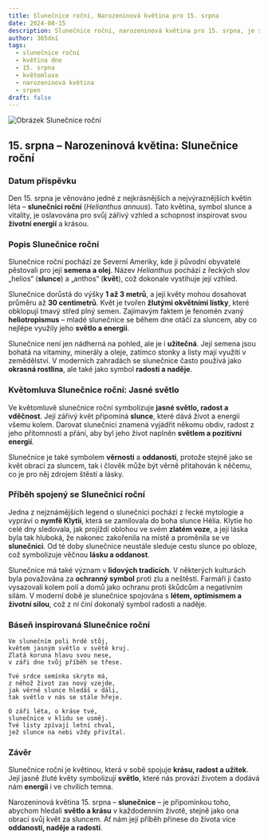 ```yaml
---
title: Slunečnice roční, Narozeninová květina pro 15. srpna
date: 2024-08-15
description: Slunečnice roční, narozeninová květina pro 15. srpna, je symbolem Jasné světlo. Objevte její jedinečný význam, fascinující příběhy a poezii, která oslavuje její krásu.
author: 365dní
tags:
  - slunečnice roční
  - květina dne
  - 15. srpna
  - květomluva
  - narozeninová květina
  - srpen
draft: false
---
```


![Obrázek Slunečnice roční](https://cdn.pixabay.com/photo/2018/08/22/13/46/sunflower-3623668_640.jpg#center)


## 15. srpna – Narozeninová květina: Slunečnice roční

### Datum příspěvku

Den 15. srpna je věnováno jedné z nejkrásnějších a nejvýraznějších květin léta – **slunečnici roční** (_Helianthus annuus_). Tato květina, symbol slunce a vitality, je oslavována pro svůj zářivý vzhled a schopnost inspirovat svou **životní energií** a krásou.

### Popis Slunečnice roční

Slunečnice roční pochází ze Severní Ameriky, kde ji původní obyvatelé pěstovali pro její **semena a olej**. Název _Helianthus_ pochází z řeckých slov „helios“ (**slunce**) a „anthos“ (**květ**), což dokonale vystihuje její vzhled.

Slunečnice dorůstá do výšky **1 až 3 metrů**, a její květy mohou dosahovat průměru až **30 centimetrů**. Květ je tvořen **žlutými okvětními lístky**, které obklopují tmavý střed plný semen. Zajímavým faktem je fenomén zvaný **heliotropismus** – mladé slunečnice se během dne otáčí za sluncem, aby co nejlépe využily jeho **světlo a energii**.

Slunečnice není jen nádherná na pohled, ale je i **užitečná**. Její semena jsou bohatá na vitaminy, minerály a oleje, zatímco stonky a listy mají využití v zemědělství. V moderních zahradách se slunečnice často používá jako **okrasná rostlina**, ale také jako symbol **radosti a naděje**.

### Květomluva Slunečnice roční: Jasné světlo

Ve květomluvě slunečnice roční symbolizuje **jasné světlo, radost a vděčnost**. Její zářivý květ připomíná **slunce**, které dává život a energii všemu kolem. Darovat slunečnici znamená vyjádřit někomu obdiv, radost z jeho přítomnosti a přání, aby byl jeho život naplněn **světlem a pozitivní energií**.

Slunečnice je také symbolem **věrnosti** a **oddanosti**, protože stejně jako se květ obrací za sluncem, tak i člověk může být věrně přitahován k něčemu, co je pro něj zdrojem štěstí a lásky.

### Příběh spojený se Slunečnicí roční

Jedna z nejznámějších legend o slunečnici pochází z řecké mytologie a vypráví o **nymfě Klytii**, která se zamilovala do boha slunce Hélia. Klytie ho celé dny sledovala, jak projíždí oblohou ve svém **zlatém voze**, a její láska byla tak hluboká, že nakonec zakořenila na místě a proměnila se ve **slunečnici**. Od té doby slunečnice neustále sleduje cestu slunce po obloze, což symbolizuje věčnou **lásku a oddanost**.

Slunečnice má také význam v **lidových tradicích**. V některých kulturách byla považována za **ochranný symbol** proti zlu a neštěstí. Farmáři ji často vysazovali kolem polí a domů jako ochranu proti škůdcům a negativním silám. V moderní době je slunečnice spojována s **létem, optimismem a životní silou**, což z ní činí dokonalý symbol radosti a naděje.

### Báseň inspirovaná Slunečnice roční

```
Ve slunečním poli hrdě stůj,  
květem jasným světlo v světě kruj.  
Zlatá koruna hlavu svou nese,  
v záři dne tvůj příběh se třese.  

Tvé srdce semínka skryto má,  
z něhož život zas nový vzejde,  
jak věrně slunce hledáš v dáli,  
tak světlo v nás se stále hřeje.  

O záři léta, o kráse tvé,  
slunečnice v klidu se usměj.  
Tvé listy zpívají letní chval,  
jež slunce na nebi vždy přivítal.  
```

### Závěr

Slunečnice roční je květinou, která v sobě spojuje **krásu, radost a užitek**. Její jasně žluté květy symbolizují **světlo**, které nás provází životem a dodává nám **energii** i ve chvílích temna.

Narozeninová květina 15. srpna – **slunečnice** – je připomínkou toho, abychom hledali **světlo a krásu** v každodenním životě, stejně jako ona obrací svůj květ za sluncem. Ať nám její příběh přinese do života více **oddanosti, naděje a radosti**.